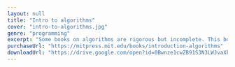 ```yaml
---
layout: null
title: "Intro to algorithms"
cover: "intro-to-algorithms.jpg"
genre: "programming"
excerpt: "Some books on algorithms are rigorous but incomplete. This book combines rigor and comprehensiveness..."
purchaseUrl: "https://mitpress.mit.edu/books/introduction-algorithms"
downloadUrl: "https://drive.google.com/open?id=0Bwnze1cwZB91S3N3LWJvaXktbFE"
---
```

